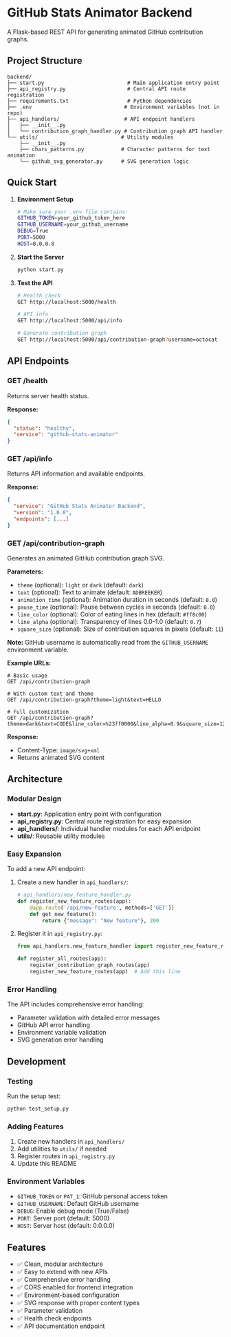 # GitHub Stats Animator Backend

A Flask-based REST API for generating animated GitHub contribution graphs.

## Project Structure

```
backend/
├── start.py                           # Main application entry point
├── api_registry.py                    # Central API route registration
├── requirements.txt                   # Python dependencies
├── .env                              # Environment variables (not in repo)
├── api_handlers/                     # API endpoint handlers
│   ├── __init__.py
│   └── contribution_graph_handler.py # Contribution graph API handler
└── utils/                           # Utility modules
    ├── __init__.py
    ├── chars_patterns.py            # Character patterns for text animation
    └── github_svg_generator.py      # SVG generation logic
```

## Quick Start

1. **Environment Setup**
   ```bash
   # Make sure your .env file contains:
   GITHUB_TOKEN=your_github_token_here
   GITHUB_USERNAME=your_github_username
   DEBUG=True
   PORT=5000
   HOST=0.0.0.0
   ```

2. **Start the Server**
   ```bash
   python start.py
   ```

3. **Test the API**
   ```bash
   # Health check
   GET http://localhost:5000/health
   
   # API info
   GET http://localhost:5000/api/info
   
   # Generate contribution graph
   GET http://localhost:5000/api/contribution-graph?username=octocat
   ```

## API Endpoints

### GET /health
Returns server health status.

**Response:**
```json
{
  "status": "healthy",
  "service": "github-stats-animator"
}
```

### GET /api/info
Returns API information and available endpoints.

**Response:**
```json
{
  "service": "GitHub Stats Animator Backend",
  "version": "1.0.0",
  "endpoints": [...]
}
```

### GET /api/contribution-graph
Generates an animated GitHub contribution graph SVG.

**Parameters:**
- `theme` (optional): `light` or `dark` (default: `dark`)
- `text` (optional): Text to animate (default: `ADBREEKER`)
- `animation_time` (optional): Animation duration in seconds (default: `8.0`)
- `pause_time` (optional): Pause between cycles in seconds (default: `0.0`)
- `line_color` (optional): Color of eating lines in hex (default: `#ff8c00`)
- `line_alpha` (optional): Transparency of lines 0.0-1.0 (default: `0.7`)
- `square_size` (optional): Size of contribution squares in pixels (default: `11`)

**Note:** GitHub username is automatically read from the `GITHUB_USERNAME` environment variable.

**Example URLs:**
```
# Basic usage
GET /api/contribution-graph

# With custom text and theme
GET /api/contribution-graph?theme=light&text=HELLO

# Full customization
GET /api/contribution-graph?theme=dark&text=CODE&line_color=%23ff0000&line_alpha=0.9&square_size=12&animation_time=10.0&pause_time=2.0
```

**Response:**
- Content-Type: `image/svg+xml`
- Returns animated SVG content

## Architecture

### Modular Design
- **start.py**: Application entry point with configuration
- **api_registry.py**: Central route registration for easy expansion
- **api_handlers/**: Individual handler modules for each API endpoint
- **utils/**: Reusable utility modules

### Easy Expansion
To add a new API endpoint:

1. Create a new handler in `api_handlers/`:
   ```python
   # api_handlers/new_feature_handler.py
   def register_new_feature_routes(app):
       @app.route('/api/new-feature', methods=['GET'])
       def get_new_feature():
           return {"message": "New feature"}, 200
   ```

2. Register it in `api_registry.py`:
   ```python
   from api_handlers.new_feature_handler import register_new_feature_routes
   
   def register_all_routes(app):
       register_contribution_graph_routes(app)
       register_new_feature_routes(app)  # Add this line
   ```

### Error Handling
The API includes comprehensive error handling:
- Parameter validation with detailed error messages
- GitHub API error handling
- Environment variable validation
- SVG generation error handling

## Development

### Testing
Run the setup test:
```bash
python test_setup.py
```

### Adding Features
1. Create new handlers in `api_handlers/`
2. Add utilities to `utils/` if needed
3. Register routes in `api_registry.py`
4. Update this README

### Environment Variables
- `GITHUB_TOKEN` or `PAT_1`: GitHub personal access token
- `GITHUB_USERNAME`: Default GitHub username
- `DEBUG`: Enable debug mode (True/False)
- `PORT`: Server port (default: 5000)
- `HOST`: Server host (default: 0.0.0.0)

## Features

- ✅ Clean, modular architecture
- ✅ Easy to extend with new APIs
- ✅ Comprehensive error handling
- ✅ CORS enabled for frontend integration
- ✅ Environment-based configuration
- ✅ SVG response with proper content types
- ✅ Parameter validation
- ✅ Health check endpoints
- ✅ API documentation endpoint
